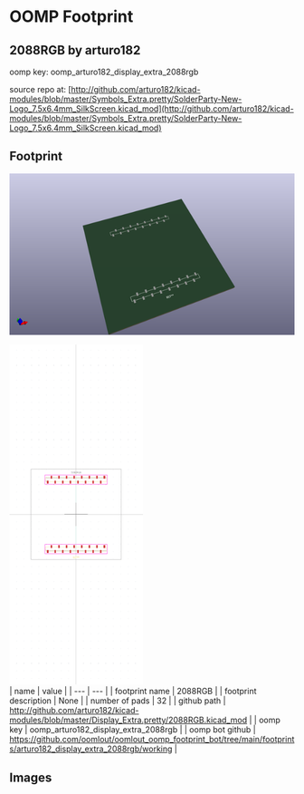 # OOMP Footprint  
## 2088RGB  by arturo182  
  
oomp key: oomp_arturo182_display_extra_2088rgb  
  
source repo at: [http://github.com/arturo182/kicad-modules/blob/master/Symbols_Extra.pretty/SolderParty-New-Logo_7.5x6.4mm_SilkScreen.kicad_mod](http://github.com/arturo182/kicad-modules/blob/master/Symbols_Extra.pretty/SolderParty-New-Logo_7.5x6.4mm_SilkScreen.kicad_mod)  
## Footprint  
  
[![working_kicad_pcb_3d.png](working_kicad_pcb_3d_600.png)](working_kicad_pcb_3d.png)  
  
[![working.png](working_600.png)](working.png)  
| name | value | 
| --- | --- | 
| footprint name | 2088RGB | 
| footprint description | None | 
| number of pads | 32 | 
| github path | http://github.com/arturo182/kicad-modules/blob/master/Display_Extra.pretty/2088RGB.kicad_mod | 
| oomp key | oomp_arturo182_display_extra_2088rgb | 
| oomp bot github | https://github.com/oomlout/oomlout_oomp_footprint_bot/tree/main/footprints/arturo182_display_extra_2088rgb/working | 
## Images  
